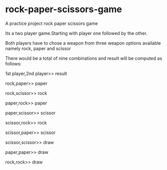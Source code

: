 # rock-paper-scissors-game
A practice project rock paper scissors game

Its a two player game.Starting with player one followed by the other.

Both players have to chose a weapon from three weapon options available namely rock, paper and scissor

There would be a total of nine combinations and result will be computed as follows:

1st player,2nd player>> result

rock,paper>> paper

rock,scissor>> rock 

paper,rock>> paper 

paper,scissor>> scissor 

scissor,rock>> rock 

scissor,paper>> scissor 

scissor,scissor>> draw 

paper,paper>> draw 

rock,rock>> draw 